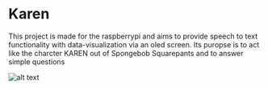 # Karen
This project is made for the raspberrypi and aims to provide speech to text functionality with data-visualization via an oled screen. Its puropse is to act like the charcter KAREN out of Spongebob Squarepants and to answer simple questions


![alt text]([/imgs/karen.png](https://static.wikia.nocookie.net/spongebob/images/1/18/Karen-blue-form-stock-art.png/revision/latest?cb=20200317150606))


